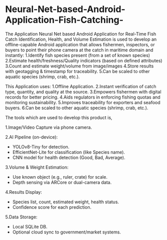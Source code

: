 # Neural-Net-based-Android-Application-Fish-Catching-

The Application Neural Net based Android Application for Real-Time Fish Catch Identification, Health, and Volume Estimation is used to develop an offline-capable Android application that allows fishermen, inspectors, or buyers to point their phone camera at the catch in maritime domain and instantly:
1.Identify fish species present (from a set of known species)
2.Estimate health/freshness/Quality indicators (based on defined attributes)
3.Count and estimate weight/volume from image/images
4.Store results with geotagging & timestamp for traceability.
5.Can be scaled to other aquatic species (shrimp, crab, etc.).

This Application uses:
1.Offline Application.
2.Instant verification of catch type, quantity, and quality at the source.
3.Empowers fishermen with digital records for better pricing.
4.Aids regulators in enforcing fishing quotas and monitoring sustainability.
5.Improves traceability for exporters and seafood buyers.
6.Can be scaled to other aquatic species (shrimp, crab, etc.).

The tools which are used to develop this product is,

1.Image/Video Capture via phone camera.

2.AI Pipeline (on-device):
  - YOLOv8-Tiny for detection.
  - EfficientNet-Lite for classification (like Species name).
  - CNN model for health detection (Good, Bad, Average).
    
3.Volume & Weight Estimation:
- Use known object (e.g., ruler, crate) for scale.
- Depth sensing via ARCore or dual-camera data.
  
4.Results Display:
- Species list, count, estimated weight, health status.
- Confidence score for each prediction.
  
5.Data Storage:
- Local SQLite DB.
- Optional cloud sync to government/market systems.
